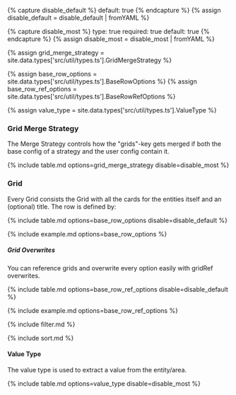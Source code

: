 {% capture disable_default %}
default: true
{% endcapture %}
{% assign disable_default = disable_default | fromYAML %}

{% capture disable_most %}
type: true
required: true
default: true
{% endcapture %}
{% assign disable_most = disable_most | fromYAML %}

{% assign grid_merge_strategy = site.data.types['src/util/types.ts'].GridMergeStrategy %}

{% assign base_row_options = site.data.types['src/util/types.ts'].BaseRowOptions %}
{% assign base_row_ref_options = site.data.types['src/util/types.ts'].BaseRowRefOptions %}

{% assign value_type = site.data.types['src/util/types.ts'].ValueType %}

### Grid Merge Strategy

The Merge Strategy controls how the "grids"-key gets merged if both the base config of a strategy and the user config contain it.

{% include table.md options=grid_merge_strategy disable=disable_most %}

### Grid

Every Grid consists the Grid with all the cards for the entities itself and an (optional) title.
The row is defined by:

{% include table.md options=base_row_options disable=disable_default %}

{% include example.md options=base_row_options %}

##### Grid Overwrites

You can reference grids and overwrite every option easily with gridRef overwrites.

{% include table.md options=base_row_ref_options disable=disable_default %}

{% include example.md options=base_row_ref_options %}

{% include filter.md %}

{% include sort.md %}

#### Value Type

The value type is used to extract a value from the entity/area.

{% include table.md options=value_type disable=disable_most %}
